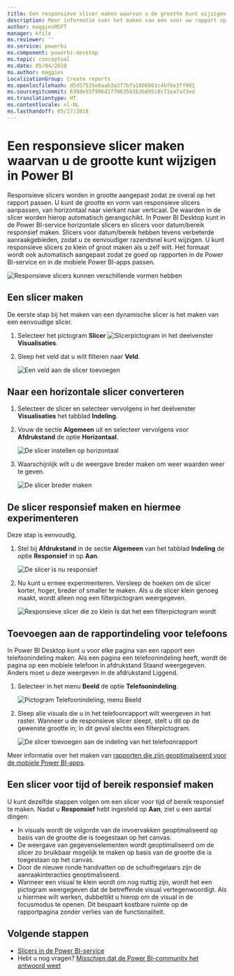 ```yaml
---
title: Een responsieve slicer maken waarvan u de grootte kunt wijzigen in Power BI
description: Meer informatie over het maken van een voor uw rapport op maat gemaakte responsieve slicer waarvan u de grootte kunt wijzigen
author: maggiesMSFT
manager: kfile
ms.reviewer: ''
ms.service: powerbi
ms.component: powerbi-desktop
ms.topic: conceptual
ms.date: 05/04/2018
ms.author: maggies
LocalizationGroup: Create reports
ms.openlocfilehash: d5d57525e8aab3a3f7bfa1806661c4bf6e3ff981
ms.sourcegitcommit: 638de55f996d177063561b36d95c8c71ea7af3ed
ms.translationtype: HT
ms.contentlocale: nl-NL
ms.lasthandoff: 05/17/2018
---
```

# <a name="create-a-responsive-slicer-you-can-resize-in-power-bi"></a>Een responsieve slicer maken waarvan u de grootte kunt wijzigen in Power BI

Responsieve slicers worden in grootte aangepast zodat ze overal op het rapport passen. U kunt de grootte en vorm van responsieve slicers aanpassen, van horizontaal naar vierkant naar verticaal. De waarden in de slicer worden hierop automatisch gerangschikt. In Power BI Desktop kunt in de Power BI-service horizontale slicers en slicers voor datum/bereik responsief maken. Slicers voor datum/bereik hebben tevens verbeterde aanraakgebieden, zodat u ze eenvoudiger razendsnel kunt wijzigen. U kunt responsieve slicers zo klein of groot maken als u zelf wilt. Het formaat wordt ook automatisch aangepast zodat ze goed op rapporten in de Power BI-service en in de mobiele Power BI-apps passen. 

![Responsieve slicers kunnen verschillende vormen hebben](media/power-bi-slicer-filter-responsive/power-bi-slicer-filter-responsive-0-slicer.gif)

## <a name="create-a-slicer"></a>Een slicer maken

De eerste stap bij het maken van een dynamische slicer is het maken van een eenvoudige slicer. 

1. Selecteer het pictogram **Slicer** ![Slicerpictogram](media/power-bi-slicer-filter-responsive/power-bi-slicer-filter-responsive-0-slicer-icon.png) in het deelvenster **Visualisaties**.
2. Sleep het veld dat u wilt filteren naar **Veld**.

    ![Een veld aan de slicer toevoegen](media/power-bi-slicer-filter-responsive/power-bi-slicer-filter-responsive-1-create.png)

## <a name="convert-to-a-horizontal-slicer"></a>Naar een horizontale slicer converteren

1. Selecteer de slicer en selecteer vervolgens in het deelvenster **Visualisaties** het tabblad **Indeling**.
2. Vouw de sectie **Algemeen** uit en selecteer vervolgens voor **Afdrukstand** de optie **Horizontaal**.

    ![De slicer instellen op horizontaal](media/power-bi-slicer-filter-responsive/power-bi-slicer-filter-responsive-2-horizontal.png) 

1.  Waarschijnlijk wilt u de weergave breder maken om weer waarden weer te geven.

     ![De slicer breder maken](media/power-bi-slicer-filter-responsive/power-bi-slicer-filter-responsive-3-wider.png)

## <a name="make-it-responsive-and-experiment-with-it"></a>De slicer responsief maken en hiermee experimenteren

Deze stap is eenvoudig. 

1. Stel bij **Afdrukstand** in de sectie **Algemeen** van het tabblad **Indeling** de optie **Responsief** in op **Aan**.  

    ![De slicer is nu responsief](media/power-bi-slicer-filter-responsive/power-bi-slicer-filter-responsive-4-responsive-on.png)

1. Nu kunt u ermee experimenteren. Versleep de hoeken om de slicer korter, hoger, breder of smaller te maken. Als u de slicer klein genoeg maakt, wordt alleen nog een filterpictogram weergegeven.

    ![Responsieve slicer die zo klein is dat het een filterpictogram wordt](media/power-bi-slicer-filter-responsive/power-bi-slicer-filter-responsive-5-mini-icon.png)

## <a name="add-it-to-a-phone-report-layout"></a>Toevoegen aan de rapportindeling voor telefoons

In Power BI Desktop kunt u voor elke pagina van een rapport een telefoonindeling maken. Als een pagina een telefoonindeling heeft, wordt de pagina op een mobiele telefoon in afdrukstand Staand weergegeven. Anders moet u deze weergeven in de afdrukstand Liggend. 

1. Selecteer in het menu **Beeld** de optie **Telefoonindeling**.

     ![Pictogram Telefoonindeling, menu Beeld](media/power-bi-slicer-filter-responsive/power-bi-slicer-filter-responsive-6-phone-layout-button.png)
    
1. Sleep alle visuals die u in het telefoonrapport wilt weergeven in het raster. Wanneer u de responsieve slicer sleept, stelt u dit op de gewenste grootte in; in dit geval slechts een filterpictogram.

    ![De slicer toevoegen aan de indeling van het telefoonrapport](media/power-bi-slicer-filter-responsive/power-bi-slicer-filter-responsive-7-phone-slicer-icon.png)

Meer informatie over het maken van [rapporten die zijn geoptimaliseerd voor de mobiele Power BI-apps](desktop-create-phone-report.md).

## <a name="make-a-time-or-range-slicer-responsive"></a>Een slicer voor tijd of bereik responsief maken

U kunt dezelfde stappen volgen om een slicer voor tijd of bereik responsief te maken. Nadat u **Responsief** hebt ingesteld op **Aan**, ziet u een aantal dingen:

- In visuals wordt de volgorde van de invoervakken geoptimaliseerd op basis van de grootte die is toegestaan op het canvas. 
- De weergave van gegevenselementen wordt geoptimaliseerd om de slicer zo bruikbaar mogelijk te maken op basis van de grootte die is toegestaan op het canvas. 
- Door de nieuwe ronde handvatten op de schuifregelaars zijn de aanraakinteracties geoptimaliseerd. 
- Wanneer een visual te klein wordt om nog nuttig zijn, wordt het een pictogram weergegeven dat de betreffende visual vertegenwoordigt. Als u hiermee wilt werken, dubbeltikt u hierop om de visual in de focusmodus te openen. Dit bespaart kostbare ruimte op de rapportpagina zonder verlies van de functionaliteit.

## <a name="next-steps"></a>Volgende stappen

- [Slicers in de Power BI-service](power-bi-visualization-slicers.md)
- Hebt u nog vragen? [Misschien dat de Power BI-community het antwoord weet](http://community.powerbi.com/)